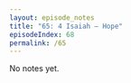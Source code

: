 ```yaml
---
layout: episode_notes
title: "65: 4 Isaiah — Hope"
episodeIndex: 68
permalink: /65
---
```

No notes yet.
